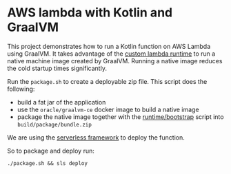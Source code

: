 # AWS lambda with Kotlin and GraalVM

This project demonstrates how to run a Kotlin function on AWS Lambda using GraalVM.
It takes advantage of the  [custom lambda runtime](https://docs.aws.amazon.com/lambda/latest/dg/runtimes-custom.html) to run a native machine image created by GraalVM.
Running a native image reduces the cold startup times significantly.

Run the `package.sh` to create a deployable zip file. This script does the following:

- build a fat jar of the application
- use the `oracle/graalvm-ce` docker image to build a native image
- package the native image together with the [runtime/bootstrap](bootstrap) script into `build/package/bundle.zip`

We are using the [serverless framework](https://serverless.com/) to deploy the function.

So to package and deploy run:

```
./package.sh && sls deploy
```

